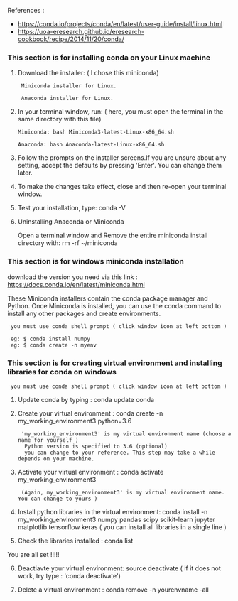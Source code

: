 References : 
 * https://conda.io/projects/conda/en/latest/user-guide/install/linux.html
 * https://uoa-eresearch.github.io/eresearch-cookbook/recipe/2014/11/20/conda/

### This section is for installing conda on your Linux machine
1. Download the installer:  ( I chose this miniconda) 

        Miniconda installer for Linux.  

        Anaconda installer for Linux.

 2. In your terminal window, run: ( here, you must open the terminal in the same directory with this file)

        Miniconda: bash Miniconda3-latest-Linux-x86_64.sh  
        
        Anaconda: bash Anaconda-latest-Linux-x86_64.sh

 3. Follow the prompts on the installer screens.If you are unsure about any setting, accept the defaults by pressing 'Enter'. 
    You can change them later.

 4. To make the changes take effect, close and then re-open your terminal window.

 5. Test your installation, type: conda -V
 
 6. Uninstalling Anaconda or Miniconda

    Open a terminal window and Remove the entire miniconda install directory with:   rm -rf ~/miniconda

### This section is for windows miniconda installation
download the version you need via this link :  https://docs.conda.io/en/latest/miniconda.html

These Miniconda installers contain the conda package manager and Python. Once Miniconda is installed, you can use the conda command to install any other packages and create environments. 

     you must use conda shell prompt ( click window icon at left bottom )
       
     eg: $ conda install numpy
     eg: $ conda create -n myenv 

 
 ### This section is for creating virtual environment and installing libraries for conda on windows 
  
     you must use conda shell prompt ( click window icon at left bottom ) 
  
 1. Update conda by typing : conda update conda
 
 2. Create your virtual environment : conda create -n my_working_environment3 python=3.6 
     
         'my_working_environment3' is my virtual environment name (choose a name for yourself ) 
          Python version is specified to 3.6 (optional) 
          you can change to your reference. This step may take a while depends on your machine. 
 
 3. Activate your virtual environment : conda activate my_working_environment3  
 
         (Again, my_working_environment3' is my virtual environment name. You can change to yours )
 
 4. Install python libraries in the virtual environment:  conda install -n my_working_environment3 numpy pandas scipy scikit-learn jupyter matplotlib tensorflow keras ( you can install all libraries in a single line ) 
 
 5. Check the libraries installed : conda list
 
 You are all set  !!!!!
 
 6. Deactiavte your virtual environment:  source deactivate ( if it does not work, try type : 'conda deactivate')
 
 7. Delete a virtual environment : conda remove -n yourenvname -all
 
